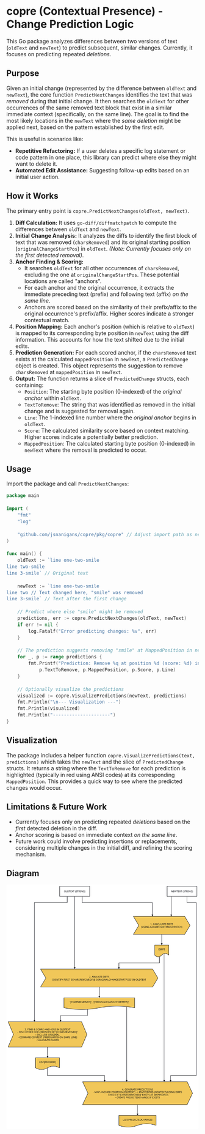 # copre (Contextual Presence) - Change Prediction Logic

This Go package analyzes differences between two versions of text (`oldText` and `newText`) to predict subsequent, similar changes. Currently, it focuses on predicting repeated *deletions*.

## Purpose

Given an initial change (represented by the difference between `oldText` and `newText`), the core function `PredictNextChanges` identifies the text that was *removed* during that initial change. It then searches the `oldText` for other occurrences of the same removed text block that exist in a similar immediate context (specifically, on the same line). The goal is to find the most likely locations in the `newText` where the *same deletion* might be applied next, based on the pattern established by the first edit.

This is useful in scenarios like:
*   **Repetitive Refactoring:** If a user deletes a specific log statement or code pattern in one place, this library can predict where else they might want to delete it.
*   **Automated Edit Assistance:** Suggesting follow-up edits based on an initial user action.

## How it Works

The primary entry point is `copre.PredictNextChanges(oldText, newText)`.

1.  **Diff Calculation:** It uses `go-diff/diffmatchpatch` to compute the differences between `oldText` and `newText`.
2.  **Initial Change Analysis:** It analyzes the diffs to identify the first block of text that was removed (`charsRemoved`) and its original starting position (`originalChangeStartPos`) in `oldText`. *(Note: Currently focuses only on the first detected removal)*.
3.  **Anchor Finding & Scoring:**
    *   It searches `oldText` for all other occurrences of `charsRemoved`, excluding the one at `originalChangeStartPos`. These potential locations are called "anchors".
    *   For each anchor and the original occurrence, it extracts the immediate preceding text (prefix) and following text (affix) *on the same line*.
    *   Anchors are scored based on the similarity of their prefix/affix to the original occurrence's prefix/affix. Higher scores indicate a stronger contextual match.
4.  **Position Mapping:** Each anchor's position (which is relative to `oldText`) is mapped to its corresponding byte position in `newText` using the diff information. This accounts for how the text shifted due to the initial edits.
5.  **Prediction Generation:** For each scored anchor, if the `charsRemoved` text exists at the calculated `mappedPosition` in `newText`, a `PredictedChange` object is created. This object represents the suggestion to remove `charsRemoved` at `mappedPosition` in `newText`.
6.  **Output:** The function returns a slice of `PredictedChange` structs, each containing:
    *   `Position`: The starting byte position (0-indexed) of the *original anchor* within `oldText`.
    *   `TextToRemove`: The string that was identified as removed in the initial change and is suggested for removal again.
    *   `Line`: The 1-indexed line number where the *original anchor* begins in `oldText`.
    *   `Score`: The calculated similarity score based on context matching. Higher scores indicate a potentially better prediction.
    *   `MappedPosition`: The calculated starting byte position (0-indexed) in `newText` where the removal is predicted to occur.

## Usage

Import the package and call `PredictNextChanges`:

```go
package main

import (
	"fmt"
	"log"

	"github.com/jsnanigans/copre/pkg/copre" // Adjust import path as needed
)

func main() {
	oldText := `line one-two-smile
line two-smile
line 3-smile` // Original text

	newText := `line one-two-smile
line two // Text changed here, "smile" was removed
line 3-smile` // Text after the first change

	// Predict where else "smile" might be removed
	predictions, err := copre.PredictNextChanges(oldText, newText)
	if err != nil {
		log.Fatalf("Error predicting changes: %v", err)
	}

	// The prediction suggests removing "smile" at MappedPosition in newText
	for _, p := range predictions {
		fmt.Printf("Prediction: Remove %q at position %d (score: %d) in new text (origin line %d in old text)\n",
			p.TextToRemove, p.MappedPosition, p.Score, p.Line)
	}

	// Optionally visualize the predictions
	visualized := copre.VisualizePredictions(newText, predictions)
	fmt.Println("\n--- Visualization ---")
	fmt.Println(visualized)
	fmt.Println("---------------------")
}
```

## Visualization

The package includes a helper function `copre.VisualizePredictions(text, predictions)` which takes the `newText` and the slice of `PredictedChange` structs. It returns a string where the `TextToRemove` for each prediction is highlighted (typically in red using ANSI codes) at its corresponding `MappedPosition`. This provides a quick way to see where the predicted changes would occur.

## Limitations & Future Work

*   Currently focuses only on predicting repeated *deletions* based on the *first* detected deletion in the diff.
*   Anchor scoring is based on immediate context *on the same line*.
*   Future work could involve predicting insertions or replacements, considering multiple changes in the initial diff, and refining the scoring mechanism.

## Diagram

![Anchoring Logic Diagram](docs/anchoring_logic.svg)
